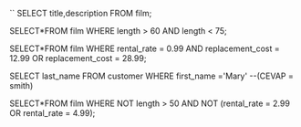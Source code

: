 ``
SELECT title,description FROM film;

SELECT*FROM film WHERE length > 60 AND length < 75;

SELECT*FROM film WHERE rental_rate = 0.99 AND replacement_cost = 12.99 OR replacement_cost = 28.99;

SELECT last_name FROM customer WHERE first_name ='Mary' 
--(CEVAP = smith)

SELECT*FROM film WHERE NOT length > 50 AND NOT (rental_rate = 2.99 OR rental_rate = 4.99);

